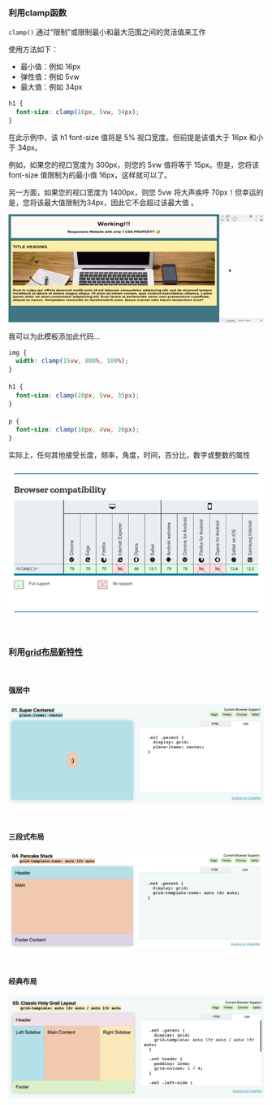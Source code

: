 ### 利用clamp函数

`clamp()` 通过“限制”或限制最小和最大范围之间的灵活值来工作

使用方法如下：

* 最小值：例如 16px
* 弹性值：例如 5vw
* 最大值：例如 34px

``` css
h1 {
  font-size: clamp(16px, 5vw, 34px);
}
```

在此示例中，该 h1 font-size 值将是 5% 视口宽度。但前提是该值大于 16px 和小于 34px。

例如，如果您的视口宽度为 300px，则您的 5vw 值将等于 15px。但是，您将该 font-size 值限制为的最小值 16px，这样就可以了。

另一方面，如果您的视口宽度为 1400px，则您 5vw 将大声疾呼 70px！但幸运的是，您将该最大值限制为34px，因此它不会超过该最大值 。

![iamge](./自适应布局的相关介绍-01.gif)

我可以为此模板添加此代码...

``` css
img {
  width: clamp(15vw, 800%, 100%);
}

h1 {
  font-size: clamp(20px, 5vw, 35px);
}

p {
  font-size: clamp(10px, 4vw, 20px);
}
```

实际上，任何其他接受长度，频率，角度，时间，百分比，数字或整数的属性

![image](自适应布局的相关介绍-02.png)

<br>

### 利用[grid布局新特性](http://1linelayouts.glitch.me/)

<br>

#### 强居中

![](自适应布局的相关介绍-03.png)

<br>

#### 三段式布局

![](自适应布局的相关介绍-04.png)

<br>

#### 经典布局

![](自适应布局的相关介绍-05.png)
